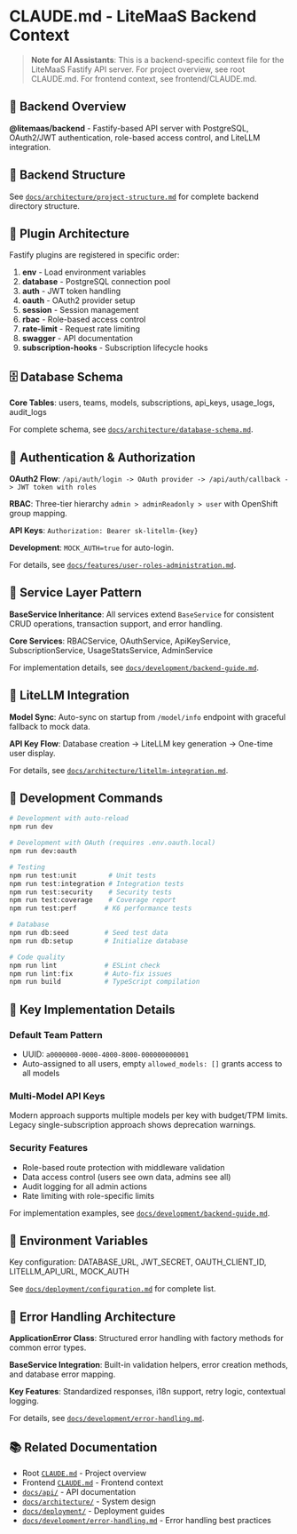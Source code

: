 # CLAUDE.md - LiteMaaS Backend Context

> **Note for AI Assistants**: This is a backend-specific context file for the LiteMaaS Fastify API server. For project overview, see root CLAUDE.md. For frontend context, see frontend/CLAUDE.md.

## 🎯 Backend Overview

**@litemaas/backend** - Fastify-based API server with PostgreSQL, OAuth2/JWT authentication, role-based access control, and LiteLLM integration.

## 📁 Backend Structure

See [`docs/architecture/project-structure.md`](../docs/architecture/project-structure.md) for complete backend directory structure.

## 🔌 Plugin Architecture

Fastify plugins are registered in specific order:

1. **env** - Load environment variables
2. **database** - PostgreSQL connection pool
3. **auth** - JWT token handling
4. **oauth** - OAuth2 provider setup
5. **session** - Session management
6. **rbac** - Role-based access control
7. **rate-limit** - Request rate limiting
8. **swagger** - API documentation
9. **subscription-hooks** - Subscription lifecycle hooks

## 🗄️ Database Schema

**Core Tables**: users, teams, models, subscriptions, api_keys, usage_logs, audit_logs

For complete schema, see [`docs/architecture/database-schema.md`](../docs/architecture/database-schema.md).

## 🔐 Authentication & Authorization

**OAuth2 Flow**: `/api/auth/login -> OAuth provider -> /api/auth/callback -> JWT token with roles`

**RBAC**: Three-tier hierarchy `admin > adminReadonly > user` with OpenShift group mapping.

**API Keys**: `Authorization: Bearer sk-litellm-{key}`

**Development**: `MOCK_AUTH=true` for auto-login.

For details, see [`docs/features/user-roles-administration.md`](../docs/features/user-roles-administration.md).

## 🎯 Service Layer Pattern

**BaseService Inheritance**: All services extend `BaseService` for consistent CRUD operations, transaction support, and error handling.

**Core Services**: RBACService, OAuthService, ApiKeyService, SubscriptionService, UsageStatsService, AdminService

For implementation details, see [`docs/development/backend-guide.md`](../docs/development/backend-guide.md).

## 🔄 LiteLLM Integration

**Model Sync**: Auto-sync on startup from `/model/info` endpoint with graceful fallback to mock data.

**API Key Flow**: Database creation → LiteLLM key generation → One-time user display.

For details, see [`docs/architecture/litellm-integration.md`](../docs/architecture/litellm-integration.md).

## 🚀 Development Commands

```bash
# Development with auto-reload
npm run dev

# Development with OAuth (requires .env.oauth.local)
npm run dev:oauth

# Testing
npm run test:unit        # Unit tests
npm run test:integration # Integration tests
npm run test:security    # Security tests
npm run test:coverage    # Coverage report
npm run test:perf       # K6 performance tests

# Database
npm run db:seed         # Seed test data
npm run db:setup        # Initialize database

# Code quality
npm run lint            # ESLint check
npm run lint:fix        # Auto-fix issues
npm run build           # TypeScript compilation
```

## 🔧 Key Implementation Details

### Default Team Pattern
- UUID: `a0000000-0000-4000-8000-000000000001`
- Auto-assigned to all users, empty `allowed_models: []` grants access to all models

### Multi-Model API Keys
Modern approach supports multiple models per key with budget/TPM limits. Legacy single-subscription approach shows deprecation warnings.

### Security Features
- Role-based route protection with middleware validation
- Data access control (users see own data, admins see all)
- Audit logging for all admin actions
- Rate limiting with role-specific limits

For implementation examples, see [`docs/development/backend-guide.md`](../docs/development/backend-guide.md).

## 🔗 Environment Variables

Key configuration: DATABASE_URL, JWT_SECRET, OAUTH_CLIENT_ID, LITELLM_API_URL, MOCK_AUTH

See [`docs/deployment/configuration.md`](../docs/deployment/configuration.md) for complete list.

## 🚨 Error Handling Architecture

**ApplicationError Class**: Structured error handling with factory methods for common error types.

**BaseService Integration**: Built-in validation helpers, error creation methods, and database error mapping.

**Key Features**: Standardized responses, i18n support, retry logic, contextual logging.

For details, see [`docs/development/error-handling.md`](../docs/development/error-handling.md).

## 📚 Related Documentation

- Root [`CLAUDE.md`](../CLAUDE.md) - Project overview
- Frontend [`CLAUDE.md`](../frontend/CLAUDE.md) - Frontend context
- [`docs/api/`](../docs/api/) - API documentation
- [`docs/architecture/`](../docs/architecture/) - System design
- [`docs/deployment/`](../docs/deployment/) - Deployment guides
- [`docs/development/error-handling.md`](../docs/development/error-handling.md) - Error handling best practices
